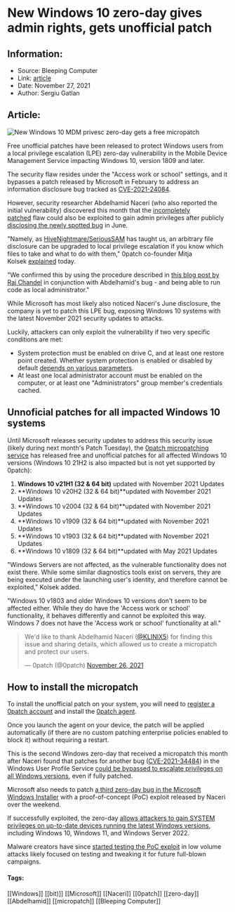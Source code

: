 # New Windows 10 zero-day gives admin rights, gets unofficial patch
### 

## Information:
+ Source: Bleeping Computer
+ Link: [article](https://www.bleepingcomputer.com/news/security/new-windows-10-zero-day-gives-admin-rights-gets-unofficial-patch/)
+ Date: November 27, 2021
+ Author: Sergiu Gatlan


## Article:
![New Windows 10 MDM privesc zero-day gets a free micropatch](https://www.bleepstatic.com/content/hl-images/2021/07/23/Windows-attack.jpg)


Free unofficial patches have been released to protect Windows users from a local privilege escalation (LPE) zero-day vulnerability in the Mobile Device Management Service impacting Windows 10, version 1809 and later.


The security flaw resides under the "Access work or school" settings, and it bypasses a patch released by Microsoft in February to address an information disclosure bug tracked as [CVE-2021-24084](https://msrc.microsoft.com/update-guide/vulnerability/CVE-2021-24084).


However, security researcher Abdelhamid Naceri (who also reported the initial vulnerability) discovered this month that the [incompletely patched](https://twitter.com/KLINIX5/status/1460338968780804098) flaw could also be exploited to gain admin privileges after publicly [disclosing the newly spotted bug](https://halove23.blogspot.com/2021/06/CVE-2021-24084-Unpatched-ID.html) in June. 


"Namely, as [HiveNightmare/SeriousSAM](https://msrc.microsoft.com/update-guide/vulnerability/CVE-2021-36934) has taught us, an arbitrary file disclosure can be upgraded to local privilege escalation if you know which files to take and what to do with them," 0patch co-founder Mitja Kolsek [explained](https://blog.0patch.com/2021/11/micropatching-unpatched-local-privilege.html) today.


"We confirmed this by using the procedure described in [this blog post by Raj Chandel](https://www.hackingarticles.in/windows-privilege-escalation-hivenightmare/) in conjunction with Abdelhamid's bug - and being able to run code as local administrator."


While Microsoft has most likely also noticed Naceri's June disclosure, the company is yet to patch this LPE bug, exposing Windows 10 systems with the latest November 2021 security updates to attacks.


Luckily, attackers can only exploit the vulnerability if two very specific conditions are met:


* System protection must be enabled on drive C, and at least one restore point created. Whether system protection is enabled or disabled by default [depends on various parameters](https://docs.microsoft.com/en-US/troubleshoot/windows-client/deployment/system-restore-points-disabled).
* At least one local administrator account must be enabled on the computer, or at least one "Administrators" group member's credentials cached.


Unnoficial patches for all impacted Windows 10 systems
------------------------------------------------------


Until Microsoft releases security updates to address this security issue (likely during next month's Patch Tuesday), the [0patch micropatching service](https://0patch.com/) has released free and unofficial patches for all affected Windows 10 versions (Windows 10 21H2 is also impacted but is not yet supported by 0patch):


1. **Windows 10 v21H1 (32 & 64 bit)** updated with November 2021 Updates
2. **Windows 10 v20H2 (32 & 64 bit)**updated with November 2021 Updates
3. **Windows 10 v2004 (32 & 64 bit)**updated with November 2021 Updates
4. **Windows 10 v1909 (32 & 64 bit)**updated with November 2021 Updates
5. **Windows 10 v1903 (32 & 64 bit)**updated with November 2021 Updates
6. **Windows 10 v1809 (32 & 64 bit)**updated with May 2021 Updates


"Windows Servers are not affected, as the vulnerable functionality does not exist there. While some similar diagnostics tools exist on servers, they are being executed under the launching user's identity, and therefore cannot be exploited," Kolsek added.


"Windows 10 v1803 and older Windows 10 versions don't seem to be affected either. While they do have the 'Access work or school' functionality, it behaves differently and cannot be exploited this way. Windows 7 does not have the 'Access work or school' functionality at all."




> 
> We'd like to thank Abdelhamid Naceri ([@KLINIX5](https://twitter.com/KLINIX5?ref_src=twsrc%5Etfw)) for finding this issue and sharing details, which allowed us to create a micropatch and protect our users.
> 
> 
> — 0patch (@0patch) [November 26, 2021](https://twitter.com/0patch/status/1464297203552378880?ref_src=twsrc%5Etfw)


How to install the micropatch
-----------------------------


To install the unofficial patch on your system, you will need to [register a 0patch account](https://central.0patch.com/) and install the [0patch agent](https://0patch.com/).


Once you launch the agent on your device, the patch will be applied automatically (if there are no custom patching enterprise policies enabled to block it) without requiring a restart.


This is the second Windows zero-day that received a micropatch this month after Naceri found that patches for another bug ([CVE-2021-34484](https://msrc.microsoft.com/update-guide/vulnerability/CVE-2021-34484)) in the Windows User Profile Service [could be bypassed to escalate privileges on all Windows versions](https://www.bleepingcomputer.com/news/microsoft/zero-day-bug-in-all-windows-versions-gets-free-unofficial-patch/), even if fully patched.


Microsoft also needs to patch [a third zero-day bug in the Microsoft Windows Installer](https://www.bleepingcomputer.com/news/microsoft/new-windows-zero-day-with-public-exploit-lets-you-become-an-admin/) with a proof-of-concept (PoC) exploit released by Naceri over the weekend.


If successfully exploited, the zero-day [allows attackers to gain SYSTEM privileges on up-to-date devices running the latest Windows versions](https://www.bleepingcomputer.com/news/microsoft/new-windows-zero-day-with-public-exploit-lets-you-become-an-admin/), including Windows 10, Windows 11, and Windows Server 2022.


Malware creators have since [started testing the PoC exploit](https://www.bleepingcomputer.com/news/security/malware-now-trying-to-exploit-new-windows-installer-zero-day/) in low volume attacks likely focused on testing and tweaking it for future full-blown campaigns.




#### Tags:
[[Windows]] [[bit)]] [[Microsoft]] [[Naceri]] [[0patch]] [[zero-day]] [[Abdelhamid]] [[micropatch]] [[Bleeping Computer]]
